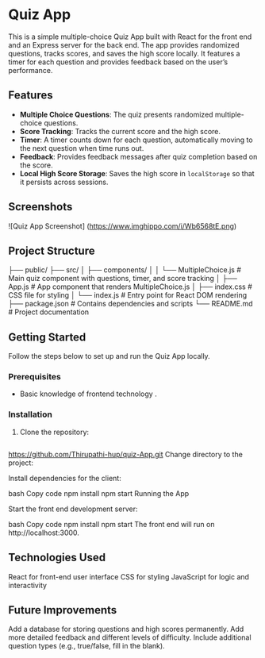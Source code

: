 # Quiz App

This is a simple multiple-choice Quiz App built with React for the front end and an Express server for the back end. The app provides randomized questions, tracks scores, and saves the high score locally. It features a timer for each question and provides feedback based on the user’s performance.

## Features

- **Multiple Choice Questions**: The quiz presents randomized multiple-choice questions.
- **Score Tracking**: Tracks the current score and the high score.
- **Timer**: A timer counts down for each question, automatically moving to the next question when time runs out.
- **Feedback**: Provides feedback messages after quiz completion based on the score.
- **Local High Score Storage**: Saves the high score in `localStorage` so that it persists across sessions.


## Screenshots

![Quiz App Screenshot] (https://www.imghippo.com/i/Wb6568tE.png)




## Project Structure

├── public/
├── src/
│   ├── components/
│   │   └── MultipleChoice.js         # Main quiz component with questions, timer, and score tracking
│   ├── App.js                        # App component that renders MultipleChoice.js
│   ├── index.css                     # CSS file for styling
│   └── index.js                      # Entry point for React DOM rendering
├── package.json                      # Contains dependencies and scripts
└── README.md                         # Project documentation

## Getting Started

Follow the steps below to set up and run the Quiz App locally.

### Prerequisites


- Basic knowledge of frontend technology .

### Installation

1. Clone the repository:
   ```bash
  https://github.com/Thirupathi-hup/quiz-App.git
Change directory to the project:

Install dependencies for  the client:

bash Copy code
npm install
npm start
Running the App


Start the front end development server:

bash Copy code
npm install
npm start
The front end will run on http://localhost:3000.


## Technologies Used
React for front-end user interface
CSS for styling
JavaScript for logic and interactivity


## Future Improvements
Add a database for storing questions and high scores permanently.
Add more detailed feedback and different levels of difficulty.
Include additional question types (e.g., true/false, fill in the blank).
